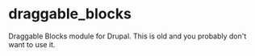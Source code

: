 draggable_blocks
================

Draggable Blocks module for Drupal. This is old and you probably don't want to use it.
